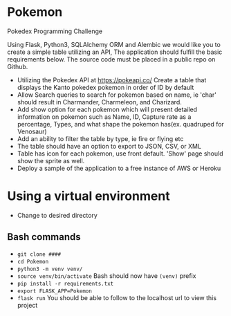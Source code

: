 # Pokemon

Pokedex Programming Challenge

Using Flask, Python3, SQLAlchemy ORM and Alembic we would like you to create a simple table utilizing an API, The application should fulfill the basic requirements below. The source code must be placed in a public repo on Github.

- Utilizing the Pokedex API at ​https://pokeapi.co/​ Create a table that displays the Kanto pokedex pokemon in order of ID by default
- Allow Search queries to search for pokemon based on name, ie 'char' should result in Charmander, Charmeleon, and Charizard.
- Add show option for each pokemon which will present detailed information on pokemon such as Name, ID, Capture rate as a percentage, Types, and what shape the pokemon has(ex. quadruped for Venosaur)
- Add an ability to filter the table by type, ie fire or flying etc
- The table should have an option to export to JSON, CSV, or XML
- Table has icon for each pokemon, use front default. 'Show' page should show the
sprite as well.
- Deploy a sample of the application to a free instance of AWS or Heroku


# Using a virtual environment
- Change to desired directory
## Bash commands
- `git clone ####`
- `cd Pokemon`
- `python3 -m venv venv/`
- `source venv/bin/activate`
Bash should now have `(venv)` prefix
- `pip install -r requirements.txt`
- `export FLASK_APP=Pokemon`
- `flask run`
You should be able to follow to the localhost url to view this project
